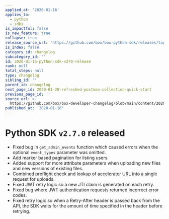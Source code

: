 ```yaml
---
applied_at: '2020-01-16'
applies_to:
  - python
  - sdks
is_impactful: false
is_new_feature: true
collapse: true
release_source_url: 'https://github.com/box/box-python-sdk/releases/tag/v2.7.0'
is_index: false
category_id: changelog
subcategory_id: ''
id: 2020-01-16-python-sdk-v270-release
rank: null
total_steps: null
type: changelog
sibling_id: ''
parent_id: changelog
next_page_id: 2020-01-20-refreshed-postman-collection-quick-start
previous_page_id: ''
source_url: >-
  https://github.com/box/box-developer-changelog/blob/main/content/2020/01-16-python-sdk-v270-release.md
published_at: '2020-01-16'
---
```

# Python SDK `v2.7.0` released

* Fixed bug in `get_admin_events` function which caused errors when the optional `event_types` parameter was omitted.
* Add marker based pagination for listing users.
* Added support for more attribute parameters when uploading new files and new versions of existing files.
* Combined preflight check and lookup of accelerator URL into a single request for uploads.
* Fixed JWT retry logic so a new JTI claim is generated on each retry.
* Fixed bug where JWT authentication requests returned incorrect error codes.
* Fixed retry logic so when a Retry-After header is passed back from the API, the SDK waits for the amount of time specified in the header before retrying.
